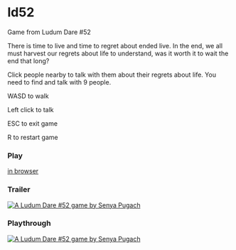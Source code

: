 # ld52
Game from Ludum Dare #52

There is time to live and time to regret about ended live. In the end, we all must harvest our regrets about life to understand, was it worth it to wait the end that long?

Click people nearby to talk with them about their regrets about life. You need to find and talk with 9 people.

WASD to walk

Left click to talk

ESC to exit game

R to restart game

### Play
[in browser](http://upisfr.ee/game/ld52/)

### Trailer
[![A Ludum Dare #52 game by Senya Pugach](http://img.youtube.com/vi/dNtrsi6e4YA/0.jpg)](http://www.youtube.com/watch?v=dNtrsi6e4YA "Crybaby")

### Playthrough
[![A Ludum Dare #52 game by Senya Pugach](http://img.youtube.com/vi/dNtrsi6e4YA/0.jpg)](http://www.youtube.com/watch?v=dNtrsi6e4YA "Crybaby")